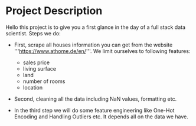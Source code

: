 # Project Description

Hello this project is to give you a first glance in the day of a full stack data scientist. Steps we do:
- First, scrape all houses information you can get from the website '''https://www.athome.de/en/'''. We limit ourselves to following features:
  -  sales price
  -  living surface
  -  land
  -  number of rooms 
  -  location

- Second, cleaning all the data including NaN values, formatting etc. 
- In the third step we will do some feature engineering like One-Hot Encoding and Handling Outliers etc. It depends all on the data we have.
